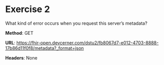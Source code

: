 # Exercise 2

What kind of error occurs when you request this server’s metadata? 

**Method**: GET

**URL**: https://fhir-open.devcerner.com/dstu2/fb8067d7-e012-4703-8888-17b86d11f0f8/metadata?_format=json

**Headers**: None